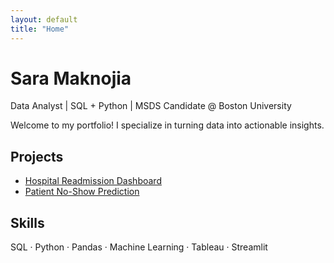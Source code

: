 ```yaml
---
layout: default
title: "Home"
---
```


# Sara Maknojia
Data Analyst | SQL + Python | MSDS Candidate @ Boston University

Welcome to my portfolio! I specialize in turning data into actionable insights.

## Projects
- [Hospital Readmission Dashboard](#)
- [Patient No-Show Prediction](#)

## Skills
SQL · Python · Pandas · Machine Learning · Tableau · Streamlit

